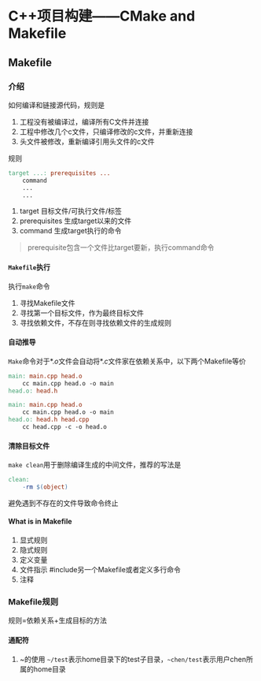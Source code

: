 # C++项目构建——CMake and Makefile

## Makefile

### 介绍

如何编译和链接源代码，规则是

1. 工程没有被编译过，编译所有C文件并连接
2. 工程中修改几个c文件，只编译修改的c文件，并重新连接
3. 头文件被修改，重新编译引用头文件的c文件

规则

```makefile
target ...: prerequisites ...
	command
	...
	...
```

1. target 目标文件/可执行文件/标签
2. prerequisites 生成target以来的文件
3. command 生成target执行的命令

> prerequisite包含一个文件比target要新，执行command命令

#### `Makefile`执行

执行`make`命令

1. 寻找Makefile文件
2. 寻找第一个目标文件，作为最终目标文件
3. 寻找依赖文件，不存在则寻找依赖文件的生成规则

#### 自动推导

`Make`命令对于$*.o$文件会自动将$*.c$文件家在依赖关系中，以下两个Makefile等价

```makefile
main: main.cpp head.o
	cc main.cpp head.o -o main
head.o: head.h
```

```makefile
main: main.cpp head.o
	cc main.cpp head.o -o main
head.o: head.h head.cpp
	cc head.cpp -c -o head.o
```

#### 清除目标文件

`make clean`用于删除编译生成的中间文件，推荐的写法是

```makefile
clean:
	-rm $(object)
```

避免遇到不存在的文件导致命令终止

#### What is in Makefile

1. 显式规则
2. 隐式规则
3. 定义变量
4. 文件指示 #include另一个Makefile或者定义多行命令
5. 注释

### Makefile规则

规则=依赖关系+生成目标的方法

#### 通配符

1. ~的使用 `~/test`表示home目录下的test子目录，`~chen/test`表示用户chen所属的home目录